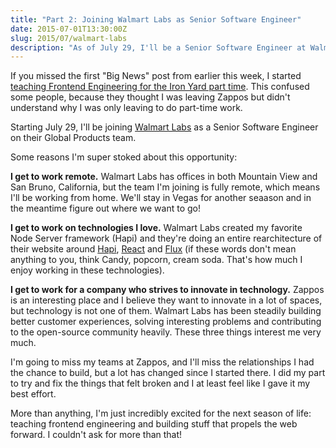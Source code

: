 ```yaml
---
title: "Part 2: Joining Walmart Labs as Senior Software Engineer"
date: 2015-07-01T13:30:00Z
slug: 2015/07/walmart-labs
description: "As of July 29, I'll be a Senior Software Engineer at Walmart Labs"
---
```


If you missed the first "Big News" post from earlier this week, I started [teaching Frontend Engineering for the Iron Yard part time](http://chaseadams.io/2015/06/frontend-engineering-instructor-at-the-iron-yard/). This confused some people, because they thought I was leaving Zappos but didn't understand why I was only leaving to do part-time work.

Starting July 29, I'll be joining [Walmart Labs](http://www.walmartlabs.com/) as a Senior Software Engineer on their Global Products team.

Some reasons I'm super stoked about this opportunity:

**I get to work remote.** Walmart Labs has offices in both Mountain View and San Bruno, California, but the team I'm joining is fully remote, which means I'll be working from home. We'll stay in Vegas for another seaason and in the meantime figure out where we want to go!

**I get to work on technologies I love.** Walmart Labs created my favorite Node Server framework (Hapi) and they're doing an entire rearchitecture of their website around [Hapi](http://www.hapijs.com), [React](https://www.google.com/url?sa=t&rct=j&q=&esrc=s&source=web&cd=1&ved=0CB4QFjAA&url=http%3A%2F%2Ffacebook.github.io%2Freact%2F&ei=AfOTVff0Bo7GogTI54PYCw&usg=AFQjCNHdWiPEYmXAnso1kFmH1X65GT26Iw&sig2=GqP4LF_1iONti3kG77U-Qw) and [Flux](https://facebook.github.io/flux/) (if these words don't mean anything to you, think Candy, popcorn, cream soda. That's how much I enjoy working in these technologies).

**I get to work for a company who strives to innovate in technology.** Zappos is an interesting place and I believe they want to innovate in a lot of spaces, but technology is not one of them. Walmart Labs has been steadily building better customer experiences, solving interesting problems and contributing to the open-source community heavily. These three things interest me very much.

I'm going to miss my teams at Zappos, and I'll miss the relationships I had the chance to build, but a lot has changed since I started there. I did my part to try and fix the things that felt broken and I at least feel like I gave it my best effort.

More than anything, I'm just incredibly excited for the next season of life: teaching frontend engineering and building stuff that propels the web forward. I couldn't ask for more than that!
